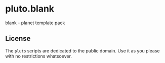 # pluto.blank

blank - planet template pack





## License

The `pluto` scripts are dedicated to the public domain.
Use it as you please with no restrictions whatsoever.

